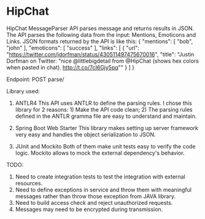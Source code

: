 # HipChat

HipChat MessageParser API parses message and returns results in JSON. The API parses the following data
from the input: Mentions, Emoticons and Links. JSON formats returned by the API is like this:
{
  "mentions": [
    "bob",
    "john"
  ],
  "emoticons": [
    "success"
  ],
  "links": [
    {
      "url": "https://twitter.com/jdorfman/status/430511497475670016",
      "title": "Justin Dorfman on Twitter: &quot;nice @littlebigdetail from @HipChat (shows hex colors when pasted in chat). http://t.co/7cI6Gjy5pq&quot;"
    }
  ]
}

Endpoint:
POST parse/

Library used:
1. ANTLR4
This API uses ANTLR to define the parsing rules. I chose this library for 2 reasons: 1) Make the API code
clean; 2) The parsing rules defined in the ANTLR gramma file are easy to understand and maintain.

2. Spring Boot Web Starter
This library makes setting up server framework very easy and handles the object serialization to JSON.

3. JUnit and Mockito
Both of them make unit tests easy to verify the code logic. Mockito allows to mock the external dependency's
behavior.

TODO:
1. Need to create integration tests to test the integration with external resources.
2. Need to define exceptions in service and throw them with meaningful messages rather than throw those exception
from JAVA library.
3. Need to build access check and reject unauthorized requests.
4. Messages may need to be encrypted during transmission.